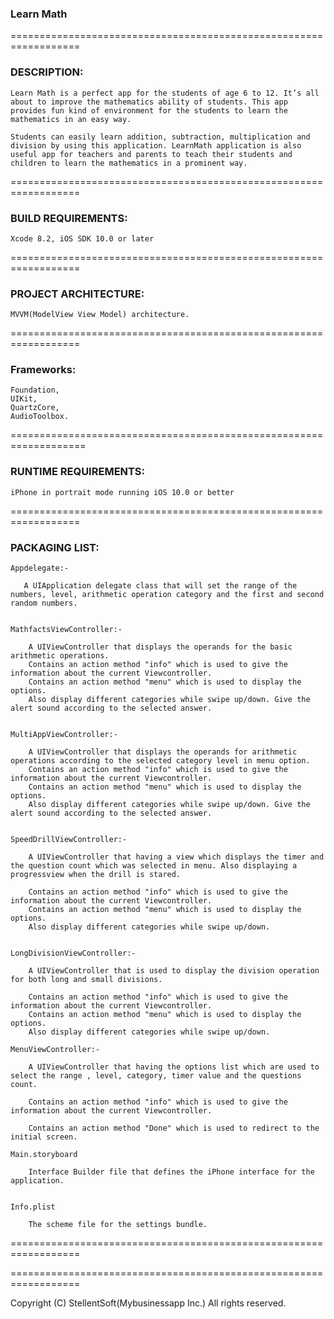  ### Learn Math ###
 

 ==================================================================

### DESCRIPTION: ###

    Learn Math is a perfect app for the students of age 6 to 12. It’s all about to improve the mathematics ability of students. This app provides fun kind of environment for the students to learn the mathematics in an easy way.

    Students can easily learn addition, subtraction, multiplication and division by using this application. LearnMath application is also useful app for teachers and parents to teach their students and children to learn the mathematics in a prominent way.



 ==================================================================

### BUILD REQUIREMENTS: ###

    Xcode 8.2, iOS SDK 10.0 or later
 
 ==================================================================
 
 ### PROJECT ARCHITECTURE: ###
    MVVM(ModelView View Model) architecture.
 
 ==================================================================
 
 ### Frameworks: ###
    Foundation,
    UIKit,
    QuartzCore,
    AudioToolbox.

===================================================================

### RUNTIME REQUIREMENTS: ###

    iPhone in portrait mode running iOS 10.0 or better

 ==================================================================

### PACKAGING LIST: ###


    Appdelegate:-
 
       A UIApplication delegate class that will set the range of the numbers, level, arithmetic operation category and the first and second random numbers.
    

    MathfactsViewController:-
        
        A UIViewController that displays the operands for the basic arithmetic operations.
        Contains an action method "info" which is used to give the information about the current Viewcontroller.
        Contains an action method "menu" which is used to display the options.
        Also display different categories while swipe up/down. Give the alert sound according to the selected answer.


    MultiAppViewController:-

        A UIViewController that displays the operands for arithmetic operations according to the selected category level in menu option.
        Contains an action method "info" which is used to give the information about the current Viewcontroller.
        Contains an action method "menu" which is used to display the options.
        Also display different categories while swipe up/down. Give the alert sound according to the selected answer.


    SpeedDrillViewController:-

        A UIViewController that having a view which displays the timer and the question count which was selected in menu. Also displaying a progressview when the drill is stared.

        Contains an action method "info" which is used to give the information about the current Viewcontroller.
        Contains an action method "menu" which is used to display the options.
        Also display different categories while swipe up/down.


    LongDivisionViewController:-

        A UIViewController that is used to display the division operation for both long and small divisions.

        Contains an action method "info" which is used to give the information about the current Viewcontroller.
        Contains an action method "menu" which is used to display the options.
        Also display different categories while swipe up/down.

    MenuViewController:-

        A UIViewController that having the options list which are used to select the range , level, category, timer value and the questions count.

        Contains an action method "info" which is used to give the information about the current Viewcontroller.

        Contains an action method "Done" which is used to redirect to the initial screen.

    Main.storyboard

        Interface Builder file that defines the iPhone interface for the application. 


    Info.plist

        The scheme file for the settings bundle.

 ==================================================================


 ==================================================================

 Copyright (C)  StellentSoft(Mybusinessapp Inc.) All rights reserved.
